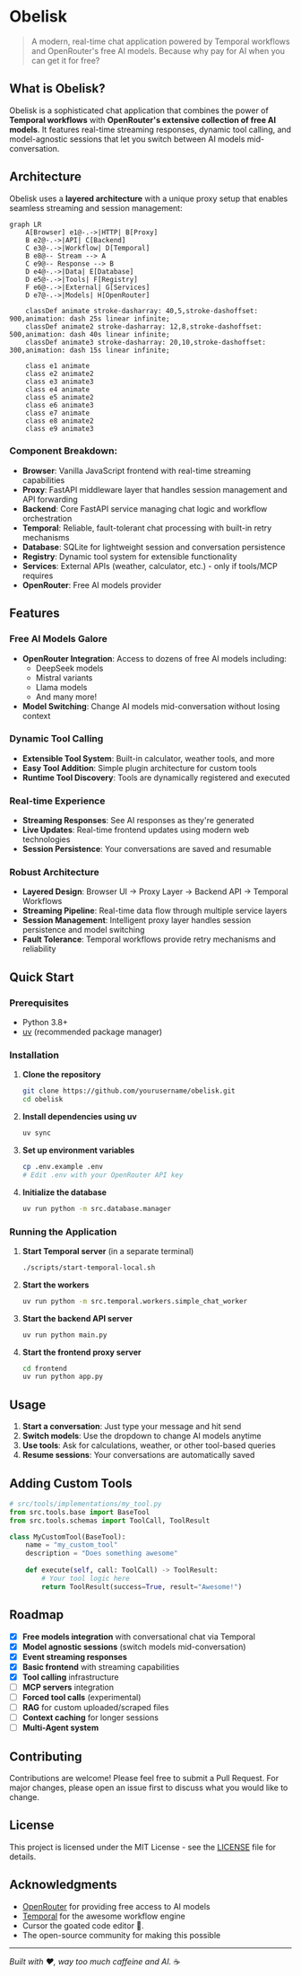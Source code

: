 # Obelisk

> A modern, real-time chat application powered by Temporal workflows and OpenRouter's free AI models. Because why pay for AI when you can get it for free?

## What is Obelisk?

Obelisk is a sophisticated chat application that combines the power of **Temporal workflows** with **OpenRouter's extensive collection of free AI models**. It features real-time streaming responses, dynamic tool calling, and model-agnostic sessions that let you switch between AI models mid-conversation.

## Architecture

Obelisk uses a **layered architecture** with a unique proxy setup that enables seamless streaming and session management:

```mermaid
graph LR
    A[Browser] e1@-.->|HTTP| B[Proxy]
    B e2@-.->|API| C[Backend]
    C e3@-.->|Workflow| D[Temporal]
    B e8@-- Stream --> A
    C e9@-- Response --> B
    D e4@-.->|Data| E[Database]
    D e5@-.->|Tools| F[Registry]
    F e6@-.->|External| G[Services]
    D e7@-.->|Models| H[OpenRouter]
    
    classDef animate stroke-dasharray: 40,5,stroke-dashoffset: 900,animation: dash 25s linear infinite;
    classDef animate2 stroke-dasharray: 12,8,stroke-dashoffset: 500,animation: dash 40s linear infinite;
    classDef animate3 stroke-dasharray: 20,10,stroke-dashoffset: 300,animation: dash 15s linear infinite;
    
    class e1 animate
    class e2 animate2
    class e3 animate3
    class e4 animate
    class e5 animate2
    class e6 animate3
    class e7 animate
    class e8 animate2
    class e9 animate3
```

### **Component Breakdown:**

- **Browser**: Vanilla JavaScript frontend with real-time streaming capabilities
- **Proxy**: FastAPI middleware layer that handles session management and API forwarding
- **Backend**: Core FastAPI service managing chat logic and workflow orchestration
- **Temporal**: Reliable, fault-tolerant chat processing with built-in retry mechanisms
- **Database**: SQLite for lightweight session and conversation persistence
- **Registry**: Dynamic tool system for extensible functionality
- **Services**: External APIs (weather, calculator, etc.) - only if tools/MCP requires
- **OpenRouter**: Free AI models provider

## Features

### **Free AI Models Galore**
- **OpenRouter Integration**: Access to dozens of free AI models including:
  - DeepSeek models
  - Mistral variants
  - Llama models
  - And many more!
- **Model Switching**: Change AI models mid-conversation without losing context

### **Dynamic Tool Calling**
- **Extensible Tool System**: Built-in calculator, weather tools, and more
- **Easy Tool Addition**: Simple plugin architecture for custom tools
- **Runtime Tool Discovery**: Tools are dynamically registered and executed

### **Real-time Experience**
- **Streaming Responses**: See AI responses as they're generated
- **Live Updates**: Real-time frontend updates using modern web technologies
- **Session Persistence**: Your conversations are saved and resumable

### **Robust Architecture**
- **Layered Design**: Browser UI → Proxy Layer → Backend API → Temporal Workflows
- **Streaming Pipeline**: Real-time data flow through multiple service layers
- **Session Management**: Intelligent proxy layer handles session persistence and model switching
- **Fault Tolerance**: Temporal workflows provide retry mechanisms and reliability

## Quick Start

### Prerequisites
- Python 3.8+
- [uv](https://docs.astral.sh/uv/) (recommended package manager)

### Installation

1. **Clone the repository**
   ```bash
   git clone https://github.com/yourusername/obelisk.git
   cd obelisk
   ```

2. **Install dependencies using uv**
   ```bash
   uv sync
   ```

3. **Set up environment variables**
   ```bash
   cp .env.example .env
   # Edit .env with your OpenRouter API key
   ```

4. **Initialize the database**
   ```bash
   uv run python -m src.database.manager
   ```

### Running the Application

1. **Start Temporal server** (in a separate terminal)
   ```bash
   ./scripts/start-temporal-local.sh
   ```

2. **Start the workers**
   ```bash
   uv run python -m src.temporal.workers.simple_chat_worker
   ```

3. **Start the backend API server**
   ```bash
   uv run python main.py
   ```

4. **Start the frontend proxy server**
   ```bash
   cd frontend
   uv run python app.py
   ```

## Usage

1. **Start a conversation**: Just type your message and hit send
2. **Switch models**: Use the dropdown to change AI models anytime
3. **Use tools**: Ask for calculations, weather, or other tool-based queries
4. **Resume sessions**: Your conversations are automatically saved

## Adding Custom Tools

```python
# src/tools/implementations/my_tool.py
from src.tools.base import BaseTool
from src.tools.schemas import ToolCall, ToolResult

class MyCustomTool(BaseTool):
    name = "my_custom_tool"
    description = "Does something awesome"
    
    def execute(self, call: ToolCall) -> ToolResult:
        # Your tool logic here
        return ToolResult(success=True, result="Awesome!")
```

## Roadmap

- [x] **Free models integration** with conversational chat via Temporal
- [x] **Model agnostic sessions** (switch models mid-conversation)
- [x] **Event streaming responses**
- [x] **Basic frontend** with streaming capabilities
- [x] **Tool calling** infrastructure
- [ ] **MCP servers** integration
- [ ] **Forced tool calls** (experimental)
- [ ] **RAG** for custom uploaded/scraped files
- [ ] **Context caching** for longer sessions
- [ ] **Multi-Agent system**

## Contributing

Contributions are welcome! Please feel free to submit a Pull Request. For major changes, please open an issue first to discuss what you would like to change.

## License

This project is licensed under the MIT License - see the [LICENSE](LICENSE) file for details.

##  Acknowledgments

- [OpenRouter](https://openrouter.ai/) for providing free access to AI models
- [Temporal](https://temporal.io/) for the awesome workflow engine
- Cursor the goated code editor 😤.
- The open-source community for making this possible

---

*Built with ❤️, way too much caffeine and AI.* ☕
